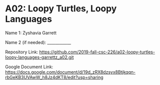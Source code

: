 # A02: Loopy Turtles, Loopy Languages

Name 1: Zyshavia Garrett

Name 2 (if needed): ____________

Repository Link: https://github.com/2019-fall-csc-226/a02-loopy-turtles-loopy-languages-garrettz_a02.git

Google Document Link: https://docs.google.com/document/d/19d_zRX8dzsyx8Btjkqqn-rbGeKB3UVAwW_h8Jz4dKT8/edit?usp=sharing

